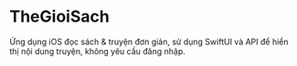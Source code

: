 # TheGioiSach
Ứng dụng iOS đọc sách &amp; truyện đơn giản, sử dụng SwiftUI và API để hiển thị nội dung truyện, không yêu cầu đăng nhập.
